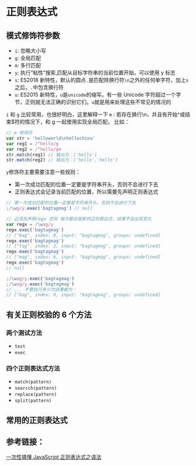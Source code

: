 # 正则表达式

## 模式修饰符参数

- `i`: 忽略大小写
- `g`: 全局匹配
- `m`: 多行匹配
- `y`: 执行“粘性”搜索,匹配从目标字符串的当前位置开始，可以使用 y 标志
- `s`: ES2018 新特性，默认的圆点`.`是匹配除换行符`\n`之外的任何单字符，加上`s`之后，`.`中包含换行符
- `u`: ES2015 新特性，`u`是`unicode`的缩写。有一些 Unicode 字符超过一个字节，正则就无法正确的识别它们。`u`就是用来处理这些不常见的情况的

`i` 和 `g` 比较常用，也很好明白，这里解释一下 `m` :
若存在换行\n，并且有开始^或结束\$符的情况下，和 g 一起使用实现全局匹配，
比如：

```javascript
// m 修饰符
var str = 'helloworld\nhellochina'
var reg1 = /^hello/g
var reg2 = /^hello/gm
str.match(reg1) // 输出为：['hello']
str.match(reg2) // 输出为：['hello','hello']
```

`y`修饰符主要需要注意一些规则：

- 第一次成功匹配的位置一定要是字符串开头，否则不会进行下去
- 正则表达式会记录当前匹配的位置，所以需要先声明正则表达式

```javascript
// 第一次成功匹配的位置一定要是字符串开头，否则不会进行下去
;/\wg/y.exec('bagtagmag') // null

// 必须先声明regx 否则 每次都会是新的正则表达式，结果不会出现变化
var regx = /\wag/y
regx.exec('bagtagmag')
// ["bag", index: 0, input: "bagtagmag", groups: undefined]
regx.exec('bagtagmag')
// ["tag", index: 3, input: "bagtagmag", groups: undefined]
regx.exec('bagtagmag')
// ["mag", index: 6, input: "bagtagmag", groups: undefined]
regx.exec('bagtagmag')
// null

;/\wag/y.exec('bagtagmag')
;/\wag/y.exec('bagtagmag')
// ... 不管执行多少次结果都为：
// ["bag", index: 0, input: "bagtagmag", groups: undefined]
```

## 有关正则校验的 6 个方法

### 两个测试方法

- `test`
- `exec`

### 四个正则表达式方法

- `match(pattern)`
- `searcch(pattern)`
- `replace(pattern)`
- `split(pattern)`

## 常用的正则表达式

## 参考链接：

[一次性搞懂 JavaScript 正则表达式之语法](https://juejin.im/post/5bda4e6fe51d45681f245274)
